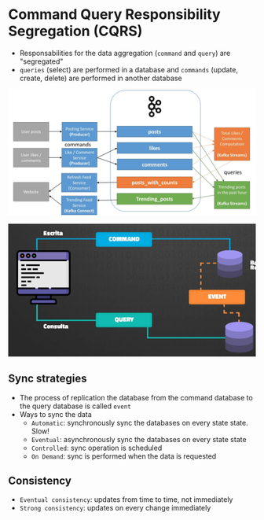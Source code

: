 # Command Query Responsibility Segregation (CQRS)

- Responsabilities for the data aggregation (`command` and `query`) are "segregated"
- `queries` (select) are performed in a database and `commands` (update, create, delete) are performed in another database

![CQRS](images/cqrs.png)

![CQRS Databases](images/cqrs-databases.png)

## Sync strategies

- The process of replication the database from the command database to the query database is called `event`
- Ways to sync the data
  - `Automatic`: synchronously sync the databases on every state state. Slow!
  - `Eventual`: asynchronously sync the databases on every state state
  - `Controlled`: sync operation is scheduled
  - `On Demand`: sync is performed when the data is requested

## Consistency

- `Eventual consistency`: updates from time to time, not immediately
- `Strong consistency`: updates on every change immediately
